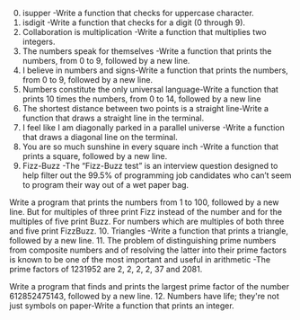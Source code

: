 0. isupper -Write a function that checks for uppercase character.
1. isdigit -Write a function that checks for a digit (0 through 9).
2. Collaboration is multiplication -Write a function that multiplies two integers.
3. The numbers speak for themselves -Write a function that prints the numbers, from 0 to 9, followed by a new line.
4. I believe in numbers and signs-Write a function that prints the numbers, from 0 to 9, followed by a new line.
5. Numbers constitute the only universal language-Write a function that prints 10 times the numbers, from 0 to 14, followed by a new line
6. The shortest distance between two points is a straight line-Write a function that draws a straight line in the terminal.
7. I feel like I am diagonally parked in a parallel universe -Write a function that draws a diagonal line on the terminal.
8. You are so much sunshine in every square inch -Write a function that prints a square, followed by a new line.
9. Fizz-Buzz -The “Fizz-Buzz test” is an interview question designed to help filter out the 99.5% of programming job candidates who can’t seem to program their way out of a wet paper bag.

Write a program that prints the numbers from 1 to 100, followed by a new line. But for multiples of three print Fizz instead of the number and for the multiples of five print Buzz. For numbers which are multiples of both three and five print FizzBuzz.
10. Triangles -Write a function that prints a triangle, followed by a new line.
11. The problem of distinguishing prime numbers from composite numbers and of resolving the latter into their prime factors is known to be one of the most important and useful in arithmetic -The prime factors of 1231952 are 2, 2, 2, 2, 37 and 2081.

Write a program that finds and prints the largest prime factor of the number 612852475143, followed by a new line.
12. Numbers have life; they're not just symbols on paper-Write a function that prints an integer.
